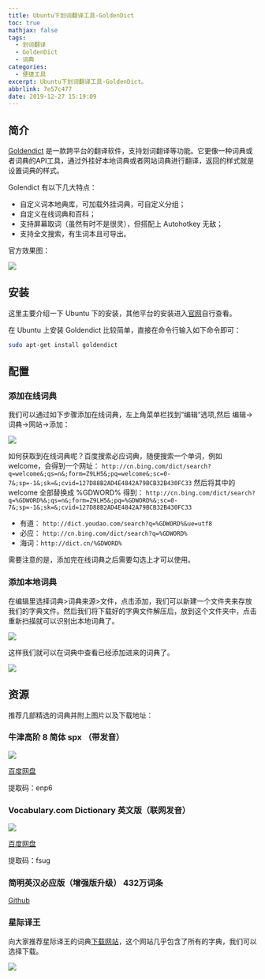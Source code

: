 ```yaml
---
title: Ubuntu下划词翻译工具-GoldenDict
toc: true
mathjax: false
tags:
  - 划词翻译
  - GoldenDict
  - 词典
categories:
  - 便捷工具
excerpt: Ubuntu下划词翻译工具-GoldenDict。
abbrlink: 7e57c477
date: 2019-12-27 15:19:09
---
```


## 简介

[Goldendict](http://goldendict.org/) 是一款跨平台的翻译软件，支持划词翻译等功能。它更像一种词典或者词典的API工具，通过外挂好本地词典或者网站词典进行翻译，返回的样式就是设置词典的样式。

Golendict 有以下几大特点：

* 自定义词本地典库，可加载外挂词典，可自定义分组；
* 自定义在线词典和百科；
* 支持屏幕取词（虽然有时不是很灵），但搭配上 Autohotkey 无敌；
* 支持全文搜索，有生词本且可导出。

官方效果图：

![](https://cdn.jsdelivr.net/gh/hiyoung123/images/img/img_tool_goldendict_heron-single.png)



## 安装

这里主要介绍一下 Ubuntu 下的安装，其他平台的安装进入[官网](http://goldendict.org/)自行查看。

在 Ubuntu 上安装 Goldendict 比较简单，直接在命令行输入如下命令即可：

```bash
sudo apt-get install goldendict
```



## 配置

### 添加在线词典

我们可以通过如下步骤添加在线词典，左上角菜单栏找到“编辑“选项,然后 编辑->词典->网站->添加：

![](https://cdn.jsdelivr.net/gh/hiyoung123/images/img/img_tool_glodendict_add_net_dict.png)

如何获取到在线词典呢？百度搜索必应词典，随便搜索一个单词，例如 welcome，会得到一个网址：
`http://cn.bing.com/dict/search?q=welcome&;qs=n&;form=Z9LH5&;pq=welcome&;sc=0-7&;sp=-1&;sk=&;cvid=127D88B2AD4E4842A79BCB32B430FC33`
然后将其中的 welcome 全部替换成 %GDWORD% 得到：
`http://cn.bing.com/dict/search?q=%GDWORD%&;qs=n&;form=Z9LH5&;pq=%GDWORD%&;sc=0-7&;sp=-1&;sk=&;cvid=127D88B2AD4E4842A79BCB32B430FC33`

* 有道： `http://dict.youdao.com/search?q=%GDWORD%&ue=utf8`
* 必应： `http://cn.bing.com/dict/search?q=%GDWORD%`
* 海词：`http://dict.cn/%GDWORD%`

需要注意的是，添加完在线词典之后需要勾选上才可以使用。

### 添加本地词典

在编辑里选择词典>词典来源>文件，点击添加，我们可以新建一个文件夹来存放我们的字典文件。然后我们将下载好的字典文件解压后，放到这个文件夹中，点击重新扫描就可以识别出本地词典了。

![](https://cdn.jsdelivr.net/gh/hiyoung123/images/img/img_tool_glodendict_add_local_dict_1.png)

这样我们就可以在词典中查看已经添加进来的词典了。

![](https://cdn.jsdelivr.net/gh/hiyoung123/images/img/img_tool_glodendict_add_local_dict_2.png)



## 资源

推荐几部精选的词典并附上图片以及下载地址：

### 牛津高阶 8 简体 spx （带发音）

![](https://cdn.jsdelivr.net/gh/hiyoung123/images/img/img_tool_glodendict_niujin_dict.png)

[百度网盘](https://pan.baidu.com/s/1MupVJbBl4KxGjQ-PYo2pTQ)

提取码：enp6

### Vocabulary.com Dictionary 英文版（联网发音）

![](https://cdn.jsdelivr.net/gh/hiyoung123/images/img/img_tool_glodendict_vocabulary.png)

[百度网盘](https://pan.baidu.com/s/1d2pb-myWwXMZslwwQ1Hg2g)

提取码：fsug

### 简明英汉必应版（增强版升级） 432万词条

[Github](https://github.com/skywind3000/ECDICT-ultimate/releases)

### 星际译王

向大家推荐星际译王的词典[下载网站](http://download.huzheng.org/)，这个网站几乎包含了所有的字典，我们可以选择下载。

![](https://cdn.jsdelivr.net/gh/hiyoung123/images/img/img_tool_glodendict_xingji.png)